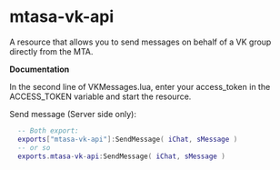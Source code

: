 # mtasa-vk-api
A resource that allows you to send messages on behalf of a VK group directly from the MTA.

**Documentation**

In the second line of VKMessages.lua, enter your access_token in the ACCESS_TOKEN variable and start the resource.

Send message (Server side only):
```lua
  -- Both export:
  exports["mtasa-vk-api"]:SendMessage( iChat, sMessage )
  -- or so
  exports.mtasa-vk-api:SendMessage( iChat, sMessage )
```
